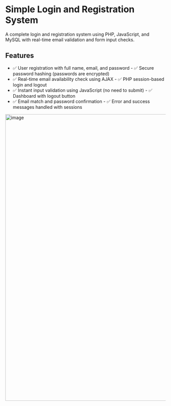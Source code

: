 # Simple Login and Registration System

A complete login and registration system using PHP, JavaScript, and MySQL with real-time email validation and form input checks.

## Features

- ✅ User registration with full name, email, and password                - ✅ Secure password hashing (passwords are encrypted)
- ✅ Real-time email availability check using AJAX                        - ✅ PHP session-based login and logout
- ✅ Instant input validation using JavaScript (no need to submit)        - ✅ Dashboard with logout button
- ✅ Email match and password confirmation                                - ✅ Error and success messages handled with sessions

<img width="1247" height="901" alt="image" src="https://github.com/user-attachments/assets/6eaec86e-ac77-4165-83e5-33cbcca655e9" />
